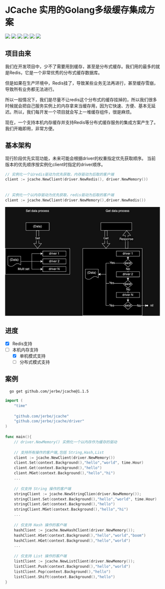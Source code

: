 # JCache 实用的Golang多级缓存集成方案


![](https://img.shields.io/github/issues/jerbe/jcache?color=green)
![](https://img.shields.io/github/stars/jerbe/jcache?color=yellow)
![](https://img.shields.io/github/forks/jerbe/jcache?color=orange)
![](https://img.shields.io/github/license/jerbe/jcache?color=ff69b4)
![](https://img.shields.io/github/languages/count/jerbe/jcache)
![](https://img.shields.io/github/languages/code-size/jerbe/jcache?color=blueviolet)

## 项目由来
我们在开发项目中，少不了需要用到缓存，甚至是分布式缓存。我们用的最多的就是Redis，它是一个非常优秀的分布式缓存数据库。

但是如果在生产环境中，Redis挂了，导致某些业务无法再进行，甚至缓存雪崩，导致所有业务都无法进行。

所以一般情况下，我们是尽量不让redis这个分布式的缓存挂掉的，所以我们很多时候就会把自己服务实例上的内存拿来当缓存用，因为它快速、方便、基本无延迟。所以，我们每开发一个项目就会写上一堆缓存组件，很是麻烦。

现在，一个支持本机内存缓存并支持Redis等分布式缓存服务的集成方案产生了。我们开箱即用，非常方便。

## 基本架构

现行阶段优先实现功能，未来可能会根据driver的权重指定优先获取顺序。
当前版本的优先顺序按实例化client时指定的driver顺序。
```go
// 实例化一个以redis驱动为优先获取，内存驱动为后取的客户端
client := jcache.NewClient(driver.NewRedis(), driver.NewMemory())


// 实例化一个以内存驱动为优先获取，redis驱动为后取的客户端
client := jcache.NewClient(driver.NewMemory(),driver.NewRedis())
```
![](./assets/架构图.jpeg)
## 进度

- [x] Redis支持
- [ ] 本机内存支持
  - [x] 单机模式支持
  - [ ] 分布式模式支持

## 案例
```shell
  go get github.com/jerbe/jcache@1.1.5
```

```go
import (
    "time"
	
    "github.com/jerbe/jcache"
    "github.com/jerbe/jcache/driver"
)

func main(){
	// driver.NewMemory() 实例化一个以内存作为缓存的驱动
	
	// 支持所有操作的客户端,包括 String,Hash,List 
	client := jcache.NewClient(driver.NewMemory())
	client.Set(context.Background(),"hello","world", time.Hour)
	client.Get(context.Background(),"hello")
	client.MGet(context.Background(),"hello","hi")
	...
		
	// 仅支持 String 操作的客户端 
	stringClient := jcache.NewStringClien(driver.NewMemory()); 
	stringClient.Set(context.Background(),"hello","world", time.Hour)
	stringClient.Get(context.Background(),"hello")
	stringClient.MGet(context.Background(),"hello","hi")
	...
	
	// 仅支持 Hash 操作的客户端
	hashClient := jcache.NewHashClient(driver.NewMemory()); 
	hashClient.HSet(context.Background(),"hello","world","boom")
	hashClient.HGet(context.Background(),"hello","world")
	...
	
	// 仅支持 List 操作的客户端 
	listClient := jcache.NewListClient(driver.NewMemory());
	listClient.Push(context.Background(),"hello","world")
	listClient.Pop(context.Background(),"hello")
	listClient.Shift(context.Background(),"hello")
}
```